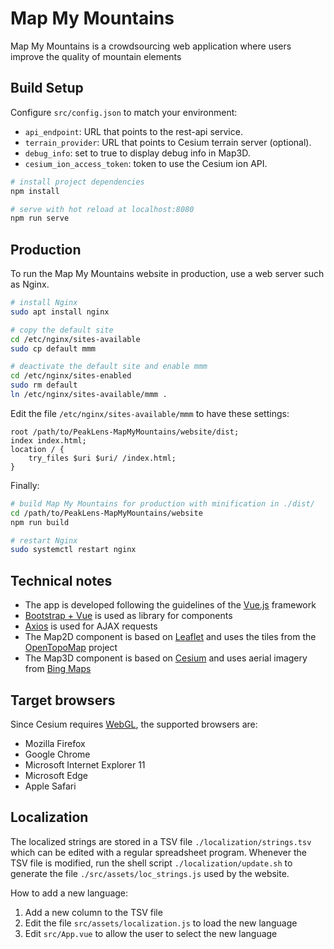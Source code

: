 # Map My Mountains

Map My Mountains is a crowdsourcing web application where users improve the quality of mountain elements

## Build Setup
Configure `src/config.json` to match your environment:
* `api_endpoint`: URL that points to the rest-api service.
* `terrain_provider`: URL that points to Cesium terrain server (optional).
* `debug_info`: set to true to display debug info in Map3D.
* `cesium_ion_access_token`: token to use the Cesium ion API.

``` bash
# install project dependencies
npm install

# serve with hot reload at localhost:8080
npm run serve
```

## Production
To run the Map My Mountains website in production, use a web server such as Nginx.
``` bash
# install Nginx
sudo apt install nginx

# copy the default site
cd /etc/nginx/sites-available
sudo cp default mmm

# deactivate the default site and enable mmm
cd /etc/nginx/sites-enabled
sudo rm default
ln /etc/nginx/sites-available/mmm .
```

Edit the file `/etc/nginx/sites-available/mmm` to have these settings:
```
root /path/to/PeakLens-MapMyMountains/website/dist;
index index.html;
location / {
	try_files $uri $uri/ /index.html;
}
```

Finally:
``` bash
# build Map My Mountains for production with minification in ./dist/
cd /path/to/PeakLens-MapMyMountains/website
npm run build

# restart Nginx
sudo systemctl restart nginx
```

## Technical notes
* The app is developed following the guidelines of the [Vue.js](https://vuejs.org/) framework
* [Bootstrap + Vue](https://bootstrap-vue.js.org/) is used as library for components
* [Axios](https://github.com/axios/axios) is used for AJAX requests
* The Map2D component is based on [Leaflet](http://leafletjs.com/) and uses the tiles from the [OpenTopoMap](https://opentopomap.org) project
* The Map3D component is based on [Cesium](https://cesiumjs.org/) and uses aerial imagery from [Bing Maps](https://www.bing.com/maps/)

## Target browsers
Since Cesium requires [WebGL](https://en.wikipedia.org/wiki/WebGL), the supported browsers are:
* Mozilla Firefox
* Google Chrome
* Microsoft Internet Explorer 11
* Microsoft Edge
* Apple Safari

## Localization
The localized strings are stored in a TSV file `./localization/strings.tsv` which can be edited with a regular spreadsheet program.
Whenever the TSV file is modified, run the shell script `./localization/update.sh` to generate the file `./src/assets/loc_strings.js` used by the website.

How to add a new language:
1. Add a new column to the TSV file
2. Edit the file `src/assets/localization.js` to load the new language
3. Edit `src/App.vue` to allow the user to select the new language

